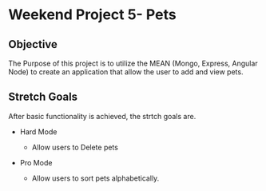 Weekend Project 5- Pets
========================

Objective
----------
The Purpose of this project is to utilize the MEAN (Mongo, Express, Angular Node) to create an application that allow the user to add and view pets.

Stretch Goals
--------------

After basic functionality is achieved, the strtch goals are.

* Hard Mode
  * Allow users to Delete pets

* Pro Mode
  * Allow users to sort pets alphabetically. 
